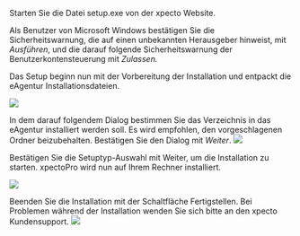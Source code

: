 Starten Sie die Datei setup.exe von der xpecto Website.

Als Benutzer von Microsoft Windows bestätigen Sie die Sicherheitswarnung, die auf einen unbekannten Herausgeber hinweist, mit	*Ausführen*, und die darauf folgende Sicherheitswarnung der Benutzerkontensteuerung mit *Zulassen.*

Das Setup beginn nun mit der Vorbereitung der Installation und entpackt die eAgentur Installationsdateien.

![](http://xpecto.github.io/docs/img/img_1430134599536.png)

In dem darauf folgendem Dialog bestimmen Sie das Verzeichnis in das eAgentur installiert werden soll. Es wird empfohlen, den vorgeschlagenen Ordner beizubehalten. Bestätigen Sie den Dialog mit *Weiter*.
![](http://xpecto.github.io/docs/img/img_1430134632060.png)

Bestätigen Sie die Setuptyp-Auswahl mit Weiter, um die Installation zu starten. xpectoPro wird nun auf Ihrem Rechner installiert. 

![](http://xpecto.github.io/docs/img/img_1430134674440.png)

Beenden Sie die Installation mit der Schaltfläche Fertigstellen. Bei Problemen während der Installation wenden Sie sich bitte an den xpecto Kundensupport.
![](http://xpecto.github.io/docs/img/img_1430134706939.png)
